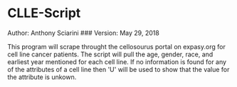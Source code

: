 # CLLE-Script

Author: Anthony Sciarini ### 
Version: May 29, 2018

This program will scrape throught the cellosourus portal on expasy.org for cell line cancer patients. The script will pull the 
age, gender, race, and earliest year mentioned for each cell line. If no information is found for any of the attributes of a
cell line then 'U' will be used to show that the value for the attribute is unkown.
